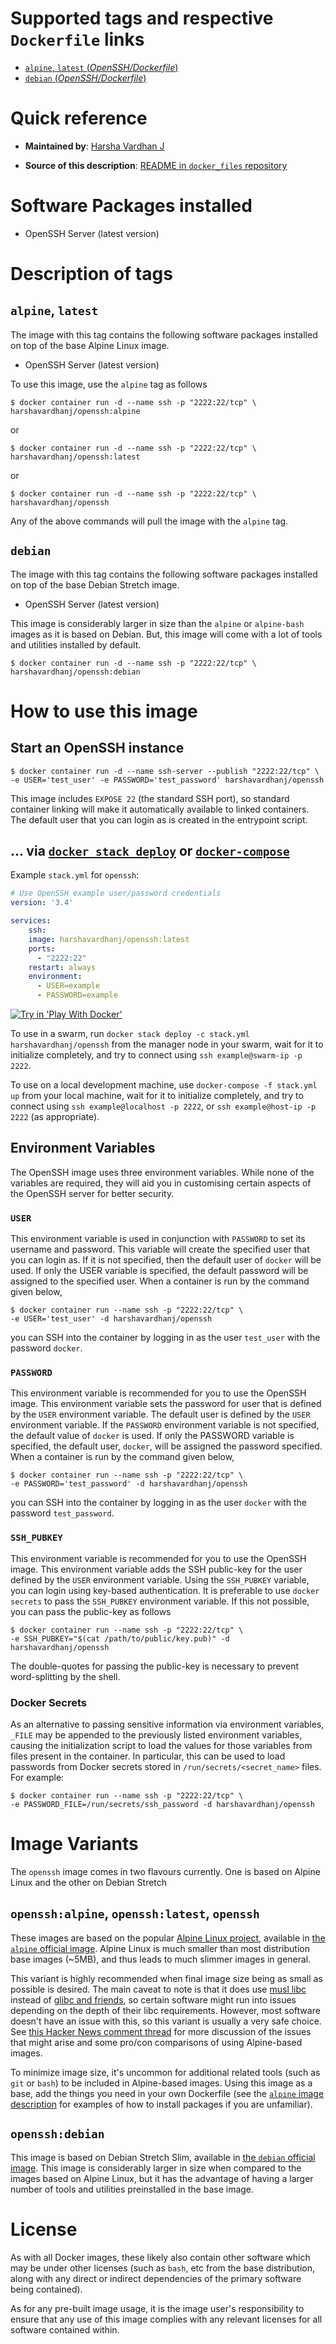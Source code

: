 # Supported tags and respective `Dockerfile` links

-	[`alpine`, `latest` (*OpenSSH/Dockerfile*)](https://github.com/HarshaVardhanJ/docker_files/blob/master/openssh/openssh-alpine/Dockerfile)
-	[`debian` (*OpenSSH/Dockerfile*)](https://github.com/HarshaVardhanJ/docker_files/blob/master/openssh/openssh-debian/Dockerfile)

# Quick reference

-	**Maintained by**:
	[Harsha Vardhan J](https://github.com/HarshaVardhanJ/docker_files/)

-	**Source of this description**:
	[README in `docker_files` repository](https://github.com/HarshaVardhanJ/docker_files/blob/master/openssh/README.md)


# Software Packages installed

* OpenSSH Server (latest version)

# Description of tags

## `alpine`, `latest`

The image with this tag contains the following software packages installed on
top of the base Alpine Linux image.

* OpenSSH Server (latest version)

To use this image, use the `alpine` tag as follows

```console
$ docker container run -d --name ssh -p "2222:22/tcp" \
harshavardhanj/openssh:alpine
```  
or
```console
$ docker container run -d --name ssh -p "2222:22/tcp" \
harshavardhanj/openssh:latest
```  
or 
```console
$ docker container run -d --name ssh -p "2222:22/tcp" \
harshavardhanj/openssh
```  

Any of the above commands will pull the image with the `alpine` tag.  

## `debian`

The image with this tag contains the following software packages installed on
top of the base Debian Stretch image.

* OpenSSH Server (latest version)

This image is considerably larger in size than the `alpine` or `alpine-bash` images
as it is based on Debian. But, this image will come with a lot of tools and utilities
installed by default.  


```console
$ docker container run -d --name ssh -p "2222:22/tcp" \
harshavardhanj/openssh:debian
```  

# How to use this image

## Start an OpenSSH instance

```console
$ docker container run -d --name ssh-server --publish "2222:22/tcp" \
-e USER='test_user' -e PASSWORD='test_password' harshavardhanj/openssh
```

This image includes `EXPOSE 22` (the standard SSH port), so standard container
linking will make it automatically available to linked containers. The default
user that you can login as is created in the entrypoint script.

## ... via [`docker stack deploy`](https://docs.docker.com/engine/reference/commandline/stack_deploy/) or [`docker-compose`](https://github.com/docker/compose)

Example `stack.yml` for `openssh`:

```yaml
# Use OpenSSH example user/password credentials
version: '3.4'

services:
	ssh:
    image: harshavardhanj/openssh:latest
    ports:
      - "2222:22"
    restart: always
    environment:
      - USER=example
      - PASSWORD=example
```  
  

[![Try in 'Play With
Docker'](https://github.com/play-with-docker/stacks/raw/cff22438cb4195ace27f9b15784bbb497047afa7/assets/images/button.png)](http://play-with-docker.com?stack=https://raw.githubusercontent.com/HarshaVardhanJ/docker_files/master/openssh/openssh-alpine/docker-compose.yml)


To use in a swarm, run `docker stack deploy -c stack.yml harshavardhanj/openssh`
from the manager node in your swarm, wait for it to initialize completely, and
try to connect using `ssh example@swarm-ip -p 2222`.  

To use on a local development machine, use `docker-compose -f stack.yml up` from
your local machine, wait for it to initialize completely, and try to connect
using `ssh example@localhost -p 2222`, or `ssh example@host-ip -p 2222` (as
appropriate).  

## Environment Variables

The OpenSSH image uses three environment variables. While none of the variables
are required, they will aid you in customising certain aspects of the OpenSSH
server for better security.

### `USER`  

This environment variable is used in conjunction with `PASSWORD` to set its
username and password. This variable will create the specified user that you can
login as. If it is not specified, then the default user of `docker` will be
used. If only the USER variable is specified, the default password will be assigned
to the specified user. When a container is run by the command given below,

```console
$ docker container run --name ssh -p "2222:22/tcp" \
-e USER='test_user' -d harshavardhanj/openssh
```

you can SSH into the container by logging in as the user `test_user` with the
password `docker`.


### `PASSWORD`

This environment variable is recommended for you to use the OpenSSH image. This
environment variable sets the password for user that is defined by the `USER`
environment variable. The default user is defined by the `USER` environment
variable. If the `PASSWORD` environment variable is not specified, the default
value of `docker` is used. If only the PASSWORD variable is specified, the default
user, `docker`,  will be assigned the password specified. When a container is run
by the command given below,  

```console
$ docker container run --name ssh -p "2222:22/tcp" \
-e PASSWORD='test_password' -d harshavardhanj/openssh
```  

you can SSH into the container by logging in as the user `docker` with the password
`test_password`.


### `SSH_PUBKEY`

This environment variable is recommended for you to use the OpenSSH image. This
environment variable adds the SSH public-key for the user defined by the `USER`
environment variable. Using the `SSH_PUBKEY` variable, you can login using
key-based authentication. It is preferable to use `docker secrets` to pass the
`SSH_PUBKEY` environment variable. If this not possible, you can pass the
public-key as follows

```console
$ docker container run --name ssh -p "2222:22/tcp" \
-e SSH_PUBKEY="$(cat /path/to/public/key.pub)" -d harshavardhanj/openssh
```

The double-quotes for passing the public-key is necessary to prevent
word-splitting by the shell.


### Docker Secrets

As an alternative to passing sensitive information via environment variables,
`_FILE` may be appended to the previously listed environment variables, causing
the initialization script to load the values for those variables from files
present in the container. In particular, this can be used to load passwords from
Docker secrets stored in `/run/secrets/<secret_name>` files. For example:

```console
$ docker container run --name ssh -p "2222:22/tcp" \
-e PASSWORD_FILE=/run/secrets/ssh_password -d harshavardhanj/openssh
```

# Image Variants

The `openssh` image comes in two flavours currently. One is based on Alpine Linux
and the other on Debian Stretch


## `openssh:alpine`, `openssh:latest`, `openssh`

These images are based on the popular [Alpine Linux
project](http://alpinelinux.org), available in [the `alpine` official
image](https://hub.docker.com/_/alpine). Alpine Linux is much smaller than most
distribution base images (~5MB), and thus leads to much slimmer images in
general.

This variant is highly recommended when final image size being as small as
possible is desired. The main caveat to note is that it does use [musl
libc](http://www.musl-libc.org) instead of [glibc and
friends](http://www.etalabs.net/compare_libcs.html), so certain software might
run into issues depending on the depth of their libc requirements. However, most
software doesn't have an issue with this, so this variant is usually a very safe
choice. See [this Hacker News comment
thread](https://news.ycombinator.com/item?id=10782897) for more discussion of
the issues that might arise and some pro/con comparisons of using Alpine-based
images.  

To minimize image size, it's uncommon for additional related tools (such as
`git` or `bash`) to be included in Alpine-based images. Using this image as a
base, add the things you need in your own Dockerfile (see the [`alpine` image
description](https://hub.docker.com/_/alpine/) for examples of how to install
packages if you are unfamiliar).  


## `openssh:debian`  

This image is based on Debian Stretch Slim, available in [the `debian` official
image](https://hub.docker.com/_/debian). This image is considerably larger in
size when compared to the images based on Alpine Linux, but it has the advantage
of having a larger number of tools and utilities preinstalled in the base image.  


# License

As with all Docker images, these likely also contain other software which may be
under other licenses (such as `bash`, etc from the base distribution, along with
any direct or indirect dependencies of the primary software being contained).

As for any pre-built image usage, it is the image user's responsibility to
ensure that any use of this image complies with any relevant licenses for all
software contained within.

